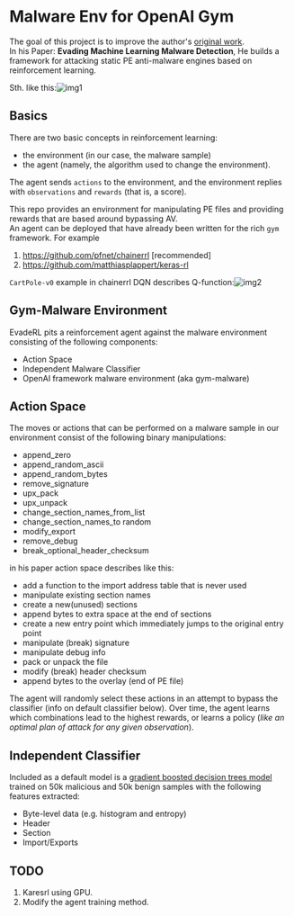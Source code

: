 # Malware Env for OpenAI Gym

The goal of this project is to improve the author's [original work](https://github.com/endgameinc/gym-malware).  
In his Paper: **Evading Machine Learning Malware Detection**, He builds a framework for attacking static PE anti-malware engines based on reinforcement learning.

Sth. like this:![img1](docs/images/gym-malware.jpg)

## Basics
There are two basic concepts in reinforcement learning: 
* the environment (in our case, the malware sample) 
* the agent (namely, the algorithm used to change the environment).  

The agent sends `actions` to the environment, and the 
environment replies with `observations` and `rewards` (that is, a score).

This repo provides an environment for manipulating PE files 
and providing rewards that are based around bypassing AV.  
An agent can be deployed that have already been written for the rich ``gym`` framework.  For example

1. https://github.com/pfnet/chainerrl [recommended]
2. https://github.com/matthiasplappert/keras-rl

`CartPole-v0` example in chainerrl DQN describes Q-function:![img2](docs/images/chainerrl-Q-function.jpg)
 
## Gym-Malware Environment
EvadeRL pits a reinforcement agent against the malware environment consisting of the following components:

* Action Space
* Independent Malware Classifier
* OpenAI framework malware environment (aka gym-malware)
 
## Action Space

The moves or actions that can be performed on a malware sample in our environment consist of the following binary manipulations:
* append_zero
* append_random_ascii
* append_random_bytes
* remove_signature
* upx_pack
* upx_unpack
* change_section_names_from_list
* change_section_names_to random
* modify_export
* remove_debug
* break_optional_header_checksum

in his paper action space describes like this:
* add a function to the import address table that is never used
* manipulate existing section names
* create a new(unused) sections
* append bytes to extra space at the end of sections
* create a new entry point which immediately jumps to the original entry point
* manipulate (break) signature
* manipulate debug info
* pack or unpack the file
* modify (break) header checksum
* append bytes to the overlay (end of PE file)

The agent will randomly select these actions in an attempt to bypass the classifier (info on default classifier below). Over time, the agent learns which combinations lead to the highest rewards, or learns a policy (*like an optimal plan of attack for any given observation*).

## Independent Classifier

Included as a default model is a [gradient boosted decision trees model] trained on 50k malicious and 50k benign samples with the following features extracted:
* Byte-level data (e.g. histogram and entropy)
* Header
* Section
* Import/Exports


[gradient boosted decision trees model]: http://scikit-learn.org/stable/modules/generated/sklearn.ensemble.GradientBoostingClassifier.html

## TODO

1. Karesrl using GPU.
2. Modify the agent training method.